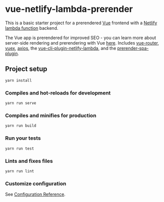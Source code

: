 # vue-netlify-lambda-prerender

This is a basic starter project for a prerendered [Vue](https://vuejs.org/) frontend with a [Netlify lambda function](https://www.netlify.com/docs/functions/) backend.

The Vue app is prerendered for improved SEO - you can learn more about server-side rendering and prerendering with Vue [here](https://ssr.vuejs.org/#ssr-vs-prerendering). Includes [vue-router](https://router.vuejs.org/), [vuex](https://vuex.vuejs.org), [axios](https://github.com/axios/axios), the [vue-cli-plugin-netlify-lambda](https://github.com/netlify/vue-cli-plugin-netlify-lambda), and the [prerender-spa-plugin](https://github.com/chrisvfritz/prerender-spa-plugin).


## Project setup
```
yarn install
```

### Compiles and hot-reloads for development
```
yarn run serve
```

### Compiles and minifies for production
```
yarn run build
```

### Run your tests
```
yarn run test
```

### Lints and fixes files
```
yarn run lint
```

### Customize configuration
See [Configuration Reference](https://cli.vuejs.org/config/).
